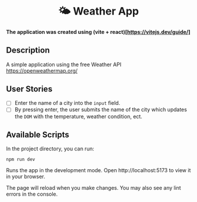 <h1 align="center">🌤️ Weather App</h1>
<div align="center">
</div>

#### The application was created using (vite + react)[https://vitejs.dev/guide/]

## Description
A simple application using the free Weather API https://openweathermap.org/

## User Stories

- [ ] Enter the name of a city into the `input` field.
- [ ] By pressing enter, the user submits the name of the city which updates the `DOM` with the temperature, weather condition, ect.

## Available Scripts

In the project directory, you can run:

````
npm run dev
````

Runs the app in the development mode.
Open http://localhost:5173 to view it in your browser.

The page will reload when you make changes.
You may also see any lint errors in the console.

